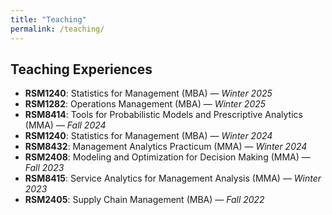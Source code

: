 ```yaml
---
title: "Teaching"
permalink: /teaching/
---
```


## Teaching Experiences

- **RSM1240**: Statistics for Management (MBA) — *Winter 2025*  
- **RSM1282**: Operations Management (MBA) — *Winter 2025*  
- **RSM8414**: Tools for Probabilistic Models and Prescriptive Analytics (MMA) — *Fall 2024*  
- **RSM1240**: Statistics for Management (MBA) — *Winter 2024*  
- **RSM8432**: Management Analytics Practicum (MMA) — *Winter 2024*  
- **RSM2408**: Modeling and Optimization for Decision Making (MMA) — *Fall 2023*  
- **RSM8415**: Service Analytics for Management Analysis (MMA) — *Winter 2023*  
- **RSM2405**: Supply Chain Management (MBA) — *Fall 2022*
